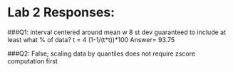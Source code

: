 # Lab 2 Responses:

###Q1: interval centered around mean w 8 st dev guaranteed to include at least what % of data?
  t = 4
  (1-1/(t*t))*100
  Answer= 93.75
  
###Q2: False; scaling data by quantiles does not require zscore computation first
